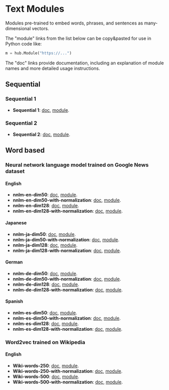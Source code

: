 # Text Modules

Modules pre-trained to embed words, phrases, and sentences as many-dimensional
vectors.

The "module" links from the list below can be copy&pasted for use in
Python code like:

```python
m = hub.Module("https://...")
```

The "doc" links provide documentation, including an explanation of
module names and more detailed usage instructions.


## Sequential
### Sequential 1
  * **Sequential 1**:
       [doc](google/sequential1/1.md),
       [module](https://storage.googleapis.com/tfhub-test-modules/google/sequential1/1.tar.gz).

### Sequential 2
  * **Sequential 2**:
       [doc](google/sequential2/1.md),
       [module](https://storage.googleapis.com/tfhub-test-modules/google/sequential2/1.tar.gz).


## Word based
### Neural network language model trained on Google News dataset
#### English
   * **nnlm-en-dim50**:
       [doc](google/nnlm-en-dim50/1.md),
       [module](https://storage.googleapis.com/tfhub-test-modules/google/nnlm-en-dim50/1.tar.gz).
   * **nnlm-en-dim50-with-normalization**:
       [doc](google/nnlm-en-dim50-with-normalization/1.md),
       [module](https://storage.googleapis.com/tfhub-test-modules/google/nnlm-en-dim50-with-normalization/1.tar.gz).
   * **nnlm-en-dim128**:
       [doc](google/nnlm-en-dim128/1.md),
       [module](https://storage.googleapis.com/tfhub-test-modules/google/nnlm-en-dim128/1.tar.gz).
   * **nnlm-en-dim128-with-normalization**:
       [doc](google/nnlm-en/dim128-with-normalization/1.md),
       [module](https://storage.googleapis.com/tfhub-test-modules/google/nnlm-en-dim128-with-normalization/1.tar.gz).

#### Japanese
   * **nnlm-ja-dim50**:
       [doc](google/nnlm-ja-dim50/1.md),
       [module](https://storage.googleapis.com/tfhub-test-modules/google/nnlm-ja-dim50/1.tar.gz).
   * **nnlm-ja-dim50-with-normalization**:
       [doc](google/nnlm-ja-dim50-with-normalization/1.md),
       [module](https://storage.googleapis.com/tfhub-test-modules/google/nnlm-ja-dim50-with-normalization/1.tar.gz).
   * **nnlm-ja-dim128**:
       [doc](google/nnlm-ja-dim128/1.md),
       [module](https://storage.googleapis.com/tfhub-test-modules/google/nnlm-ja-dim128/1.tar.gz).
   * **nnlm-ja-dim128-with-normalization**:
       [doc](google/nnlm-ja/dim128-with-normalization/1.md),
       [module](https://storage.googleapis.com/tfhub-test-modules/google/nnlm-ja-dim128-with-normalization/1.tar.gz).

#### German
   * **nnlm-de-dim50**:
       [doc](google/nnlm-de-dim50/1.md),
       [module](https://storage.googleapis.com/tfhub-test-modules/google/nnlm-de-dim50/1.tar.gz).
   * **nnlm-de-dim50-with-normalization**:
       [doc](google/nnlm-de-dim50-with-normalization/1.md),
       [module](https://storage.googleapis.com/tfhub-test-modules/google/nnlm-de-dim50-with-normalization/1.tar.gz).
   * **nnlm-de-dim128**:
       [doc](google/nnlm-de-dim128/1.md),
       [module](https://storage.googleapis.com/tfhub-test-modules/google/nnlm-de-dim128/1.tar.gz).
   * **nnlm-de-dim128-with-normalization**:
       [doc](google/nnlm-de/dim128-with-normalization/1.md),
       [module](https://storage.googleapis.com/tfhub-test-modules/google/nnlm-de-dim128-with-normalization/1.tar.gz).

#### Spanish
   * **nnlm-es-dim50**:
       [doc](google/nnlm-es-dim50/1.md),
       [module](https://storage.googleapis.com/tfhub-test-modules/google/nnlm-es-dim50/1.tar.gz).
   * **nnlm-es-dim50-with-normalization**:
       [doc](google/nnlm-es-dim50-with-normalization/1.md),
       [module](https://storage.googleapis.com/tfhub-test-modules/google/nnlm-es-dim50-with-normalization/1.tar.gz).
   * **nnlm-es-dim128**:
       [doc](google/nnlm-es-dim128/1.md),
       [module](https://storage.googleapis.com/tfhub-test-modules/google/nnlm-es-dim128/1.tar.gz).
   * **nnlm-es-dim128-with-normalization**:
       [doc](google/nnlm-es/dim128-with-normalization/1.md),
       [module](https://storage.googleapis.com/tfhub-test-modules/google/nnlm-es-dim128-with-normalization/1.tar.gz).


### Word2vec trained on Wikipedia
#### English
   * **Wiki-words-250**:
       [doc](google/Wiki-words-250/1.md),
       [module](https://storage.googleapis.com/tfhub-test-modules/google/Wiki-words-250/1.tar.gz).
   * **Wiki-words-250-with-normalization**:
       [doc](google/Wiki-words-250-with-normalization/1.md),
       [module](https://storage.googleapis.com/tfhub-test-modules/google/Wiki-words-250-with-normalization/1.tar.gz).
   * **Wiki-words-500**:
       [doc](google/Wiki-words-500/1.md),
       [module](https://storage.googleapis.com/tfhub-test-modules/google/Wiki-words-500/1.tar.gz).
   * **Wiki-words-500-with-normalization**:
       [doc](google/Wiki-words-500-with-normalization/1.md),
       [module](https://storage.googleapis.com/tfhub-test-modules/google/Wiki-words-500-with-normalization/1.tar.gz).
